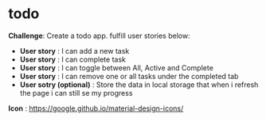 # todo

**Challenge**: Create a todo app.  fulfill user stories below:
  - **User story** : I can add a new task
  - **User story** : I can complete task
  - **User story** : I can toggle between All, Active and Complete
  - **User story** : I can remove one or all tasks under the completed tab
  - **User sotry (optional)** : Store the data in local storage that when i refresh the page i can still se my progress

**Icon** : https://google.github.io/material-design-icons/